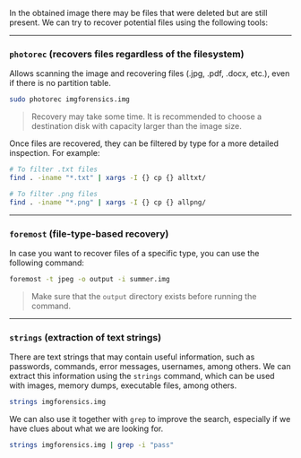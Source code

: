 In the obtained image there may be files that were deleted but are still present. We can try to recover potential files using the following tools:

---

### `photorec` (recovers files regardless of the filesystem)

Allows scanning the image and recovering files (.jpg, .pdf, .docx, etc.), even if there is no partition table.

```bash
sudo photorec imgforensics.img
```

> Recovery may take some time.
> It is recommended to choose a destination disk with capacity larger than the image size.

Once files are recovered, they can be filtered by type for a more detailed inspection. For example:

```bash
# To filter .txt files
find . -iname "*.txt" | xargs -I {} cp {} alltxt/

# To filter .png files
find . -iname "*.png" | xargs -I {} cp {} allpng/
```

---

### `foremost` (file-type-based recovery)

In case you want to recover files of a specific type, you can use the following command:

```bash
foremost -t jpeg -o output -i summer.img
```

> Make sure that the `output` directory exists before running the command.

---

### `strings` (extraction of text strings)

There are text strings that may contain useful information, such as passwords, commands, error messages, usernames, among others. We can extract this information using the `strings` command, which can be used with images, memory dumps, executable files, among others.

```bash
strings imgforensics.img
```

We can also use it together with `grep` to improve the search, especially if we have clues about what we are looking for.

```bash
strings imgforensics.img | grep -i "pass"
```
